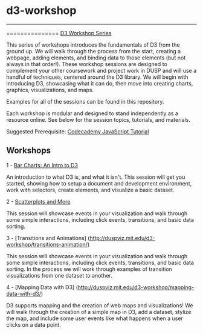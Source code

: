 # d3-workshop
---------------
===============
[D3 Workshop Series](http://duspviz.mit.edu/d3-workshop/)

This series of workshops introduces the fundamentals of D3 from the ground up. We will walk through the process from the start, creating a webpage, adding elements, and binding data to those elements (but not always in that order!). These workshop sessions are designed to complement your other coursework and project work in DUSP and will use a handful of techniques, centered around the D3 library. We will begin with introducing D3, showcasing what it can do, then move into creating charts, graphics, visualizations, and maps.

Examples for all of the sessions can be found in this repository.

Each workshop is modular and designed to stand independently as a resource online. See below for the session topics, tutorials, and materials.

Suggested Prerequisite: [Codecademy JavaScript Tutorial](https://www.codecademy.com/en/tracks/javascript)

## Workshops

1 - [Bar Charts: An Intro to D3](http://duspviz.mit.edu/d3-workshop/intro-to-d3/)

An introduction to what D3 is, and what it isn't. This session will get you started, showing how to setup a document and development environment, work with selectors, create elements, and visualize a basic dataset.

2 - [Scatterplots and More](http://duspviz.mit.edu/d3-workshop/scatterplots-and-more)

This session will showcase events in your visualization and walk through some simple interactions, including click events, transitions, and basic data sorting.

3 - [Transitions and Animations] (http://duspviz.mit.edu/d3-workshop/transitions-animation/)

This session will showcase events in your visualization and walk through some simple interactions, including click events, transitions, and basic data sorting. In the process we will work through examples of transition visualizations from one dataset to another.

4 - [Mapping Data with D3] (http://duspviz.mit.edu/d3-workshop/mapping-data-with-d3/)

D3 supports mapping and the creation of web maps and visualizations! We will walk through the creation of a simple map in D3, add a dataset, stylize the map, and include some user events like what happens when a user clicks on a data point.
